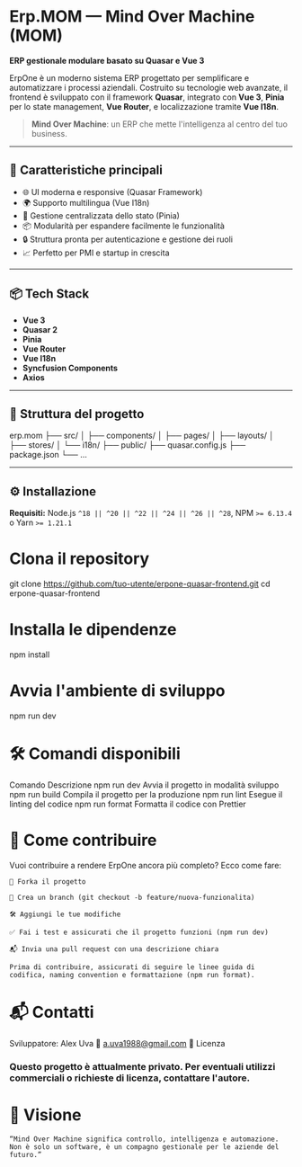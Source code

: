 # Erp.MOM — Mind Over Machine (MOM)

**ERP gestionale modulare basato su Quasar e Vue 3**

ErpOne è un moderno sistema ERP progettato per semplificare e automatizzare i processi aziendali. Costruito su tecnologie web avanzate, il frontend è sviluppato con il framework **Quasar**, integrato con **Vue 3**, **Pinia** per lo state management, **Vue Router**, e localizzazione tramite **Vue I18n**.

> **Mind Over Machine**: un ERP che mette l'intelligenza al centro del tuo business.

---

## 🚀 Caratteristiche principali

- 🌐 UI moderna e responsive (Quasar Framework)
- 🌍 Supporto multilingua (Vue I18n)
- 🧠 Gestione centralizzata dello stato (Pinia)
- 📦 Modularità per espandere facilmente le funzionalità
- 🔒 Struttura pronta per autenticazione e gestione dei ruoli
- 📈 Perfetto per PMI e startup in crescita

---

## 📦 Tech Stack

- **Vue 3**
- **Quasar 2**
- **Pinia**
- **Vue Router**
- **Vue I18n**
- **Syncfusion Components**
- **Axios**

---

## 📁 Struttura del progetto

erp.mom
├── src/
│ ├── components/
│ ├── pages/
│ ├── layouts/
│ ├── stores/
│ └── i18n/
├── public/
├── quasar.config.js
├── package.json
└── ...

---

## ⚙️ Installazione

**Requisiti:** Node.js `^18 || ^20 || ^22 || ^24 || ^26 || ^28`, NPM `>= 6.13.4` o Yarn `>= 1.21.1`

# Clona il repository

git clone https://github.com/tuo-utente/erpone-quasar-frontend.git
cd erpone-quasar-frontend

# Installa le dipendenze

npm install

# Avvia l'ambiente di sviluppo

npm run dev

# 🛠️ Comandi disponibili

Comando Descrizione
npm run dev Avvia il progetto in modalità sviluppo
npm run build Compila il progetto per la produzione
npm run lint Esegue il linting del codice
npm run format Formatta il codice con Prettier

# 🤝 Come contribuire

Vuoi contribuire a rendere ErpOne ancora più completo? Ecco come fare:

    🍴 Forka il progetto

    🌿 Crea un branch (git checkout -b feature/nuova-funzionalita)

    🛠️ Aggiungi le tue modifiche

    ✅ Fai i test e assicurati che il progetto funzioni (npm run dev)

    📬 Invia una pull request con una descrizione chiara

    Prima di contribuire, assicurati di seguire le linee guida di codifica, naming convention e formattazione (npm run format).

# 📬 Contatti

Sviluppatore: Alex Uva
📧 a.uva1988@gmail.com
📄 Licenza

### Questo progetto è attualmente privato. Per eventuali utilizzi commerciali o richieste di licenza, contattare l'autore.

# 🧠 Visione

    “Mind Over Machine significa controllo, intelligenza e automazione.
    Non è solo un software, è un compagno gestionale per le aziende del futuro.”
